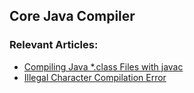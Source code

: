## Core Java Compiler

### Relevant Articles: 

- [Compiling Java *.class Files with javac](http://www.baeldung.com/javac)
- [Illegal Character Compilation Error](https://www.baeldung.com/java-illegal-character-error)
